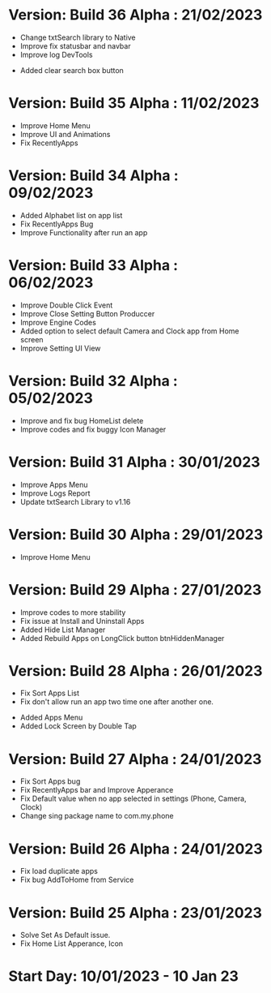 
# Version: Build 36 Alpha : 21/02/2023
* Change txtSearch library to Native
* Improve fix statusbar and navbar
* Improve log DevTools
+ Added clear search box button

# Version: Build 35 Alpha : 11/02/2023
* Improve Home Menu
* Improve UI and Animations
* Fix RecentlyApps

# Version: Build 34 Alpha : 09/02/2023
* Added Alphabet list on app list
* Fix RecentlyApps Bug
* Improve Functionality after run an app

# Version: Build 33 Alpha : 06/02/2023
* Improve Double Click Event
* Improve Close Setting Button Produccer
* Improve Engine Codes
* Added option to select default Camera and Clock app from Home screen
* Improve Setting UI View

# Version: Build 32 Alpha : 05/02/2023
* Improve and fix bug HomeList delete
* Improve codes and fix buggy Icon Manager

# Version: Build 31 Alpha : 30/01/2023
* Improve Apps Menu
* Improve Logs Report
* Update txtSearch Library to v1.16

# Version: Build 30 Alpha : 29/01/2023
* Improve Home Menu

# Version: Build 29 Alpha : 27/01/2023
* Improve codes to more stability
* Fix issue at Install and Uninstall Apps
* Added Hide List Manager
* Added Rebuild Apps on LongClick button btnHiddenManager

# Version: Build 28 Alpha : 26/01/2023
* Fix Sort Apps List
* Fix don't allow run an app two time one after another one.
+ Added Apps Menu
+ Added Lock Screen by Double Tap

# Version: Build 27 Alpha : 24/01/2023
* Fix Sort Apps bug
* Fix RecentlyApps bar and Improve Apperance
* Fix Default value when no app selected in settings (Phone, Camera, Clock)
* Change sing package name to com.my.phone

# Version: Build 26 Alpha : 24/01/2023
* Fix load duplicate apps
* Fix bug AddToHome from Service

# Version: Build 25 Alpha : 23/01/2023
* Solve Set As Default issue.
* Fix Home List Apperance, Icon

# Start Day: 10/01/2023 - 10 Jan 23
